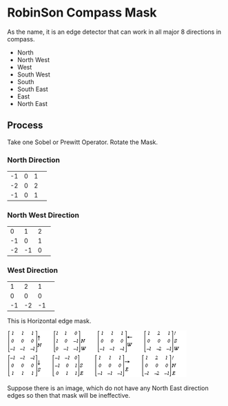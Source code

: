 # RobinSon Compass Mask

As the name, it is an edge detector that can work in all major 8 directions in compass.

- North
- North West
- West
- South West
- South
- South East
- East
- North East


## Process

Take one Sobel or Prewitt Operator. Rotate the Mask.

### North Direction
|||||
|-|-|-|-|
|-1	|0|	1|
|-2	|0	|2|
|-1	|0	|1|

### North West Direction
|||||
|-|-|-|-|
|0	|1|	2|
|-1	|0	|1|
|-2	|-1	|0|

###  West Direction
|||||
|-|-|-|-|
|1	|2|	1|
|0	|0	|0|
|-1	|-2	|-1|

This is Horizontal edge mask.

![](images/RobinSon-Compass/Image411_3.gif)

Suppose there is an image, which do not have any North East direction edges so then that mask will be ineffective.